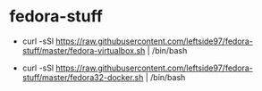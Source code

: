 # fedora-stuff

* curl -sSl https://raw.githubusercontent.com/leftside97/fedora-stuff/master/fedora-virtualbox.sh | /bin/bash

* curl -sSl https://raw.githubusercontent.com/leftside97/fedora-stuff/master/fedora32-docker.sh | /bin/bash
